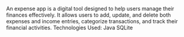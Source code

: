 An expense app is a digital tool designed to help users manage their finances effectively.
It allows users to add, update, and delete both expenses and income entries, categorize transactions, and track their financial activities. 
Technologies Used:
Java
SQLite
